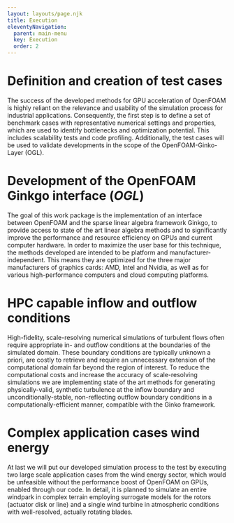 ```yaml
---
layout: layouts/page.njk
title: Execution
eleventyNavigation:
  parent: main-menu
  key: Execution
  order: 2
---
```


# Definition and creation of test cases
The success of the developed methods for GPU acceleration of OpenFOAM is highly reliant on the relevance and usability of the simulation process for industrial applications. Consequently, the first step is to define a set of benchmark cases with representative numerical settings and properties, which are used to identify bottlenecks and optimization potential. This includes scalability tests and code profiling. Additionally, the test cases will be used to validate developments in the scope of the OpenFOAM-Ginko-Layer (OGL).  

# Development of the OpenFOAM Ginkgo interface (*OGL*) 
The goal of this work package is the implementation of an interface between OpenFOAM and the
sparse linear algebra framework Ginkgo, to provide access to state of the art
linear algebra methods and to significantly improve the performance and resource
efficiency on GPUs and current computer hardware. In order to maximize the user
base for this technique, the methods developed are intended to be platform and
manufacturer-independent. This means they are optimized for the three major
manufacturers of graphics cards: AMD, Intel and Nvidia, as well as for various
high-performance computers and cloud computing platforms.

# HPC capable inflow and outflow conditions 
High-fidelity, scale-resolving numerical simulations of turbulent flows often require appropriate in- and outflow conditions at the boundaries of the simulated domain. These boundary conditions are typically unknown a priori, are costly to retrieve and require an unnecessary extension of the computational domain far beyond the region of interest. To reduce the computational costs and increase the accuracy of scale-resolving simulations we are implementing state of the art methods for generating physically-valid, synthetic turbulence at the inflow boundary and unconditionally-stable, non-reflecting outflow boundary conditions in a computationally-efficient manner, compatible with the Ginko framework.

# Complex application cases wind energy
At last we will put our developed simulation process to the test by executing two large scale application cases from the wind energy sector, which would be unfeasible without the performance boost of OpenFOAM on GPUs, enabled through our code. In detail, it is planned to simulate an entire windpark in complex terrain employing surrogate models for the rotors (actuator disk or line) and a single wind turbine in atmospheric conditions with well-resolved, actually rotating blades. 
